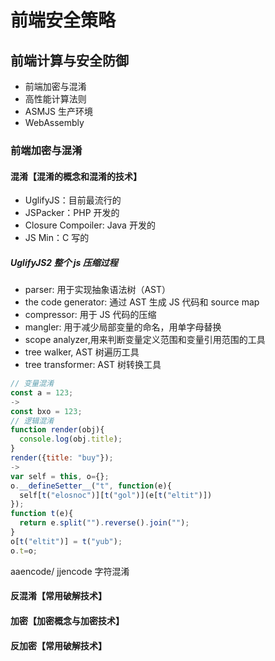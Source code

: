 # 前端安全策略

## 前端计算与安全防御

- 前端加密与混淆
- 高性能计算法则
- ASMJS 生产环境
- WebAssembly

### 前端加密与混淆

#### 混淆【混淆的概念和混淆的技术】

- UglifyJS：目前最流行的
- JSPacker：PHP 开发的
- Closure Compoiler: Java 开发的
- JS Min：C 写的

##### UglifyJS2 整个 js 压缩过程

- parser: 用于实现抽象语法树（AST）
- the code generator: 通过 AST 生成 JS 代码和 source map
- compressor: 用于 JS 代码的压缩
- mangler: 用于减少局部变量的命名，用单字母替换
- scope analyzer,用来判断变量定义范围和变量引用范围的工具
- tree walker, AST 树遍历工具
- tree transformer: AST 树转换工具

```js
// 变量混淆
const a = 123;
->
const bxo = 123;
// 逻辑混淆
function render(obj){
  console.log(obj.title);
}
render({title: "buy"});
->
var self = this, o={};
o.__defineSetter__("t", function(e){
  self[t("elosnoc")][t("gol")](e[t("eltit")])
});
function t(e){
  return e.split("").reverse().join("");
}
o[t("eltit")] = t("yub");
o.t=o;
```

aaencode/ jjencode 字符混淆

#### 反混淆【常用破解技术】

#### 加密【加密概念与加密技术】

#### 反加密【常用破解技术】
